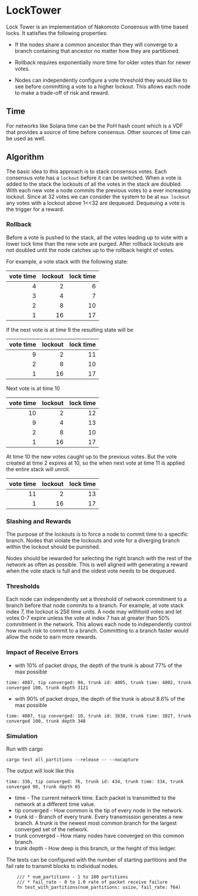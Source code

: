 # LockTower

Lock Tower is an implementation of Nakomoto Consensus with time based locks. It satisfies the following properties:

* If the nodes share a common ancestor than they will converge to a branch containing that ancestor no matter how they are partitioned.

* Rollback requires exponentially more time for older votes than for newer votes.

* Nodes can independently configure a vote threshold they would like to see before committing a vote to a higher lockout.  This allows each node to make a trade-off of risk and reward.

## Time

For networks like Solana time can be the PoH hash count which is a VDF that provides a source of time before consensus. Other sources of time can be used as well.

## Algorithm

The basic idea to this approach is to stack consensus votes.  Each consensus vote has a `lockout` before it can be switched.  When a vote is added to the stack the lockouts of all the votes in the stack are doubled.  With each new vote a node commits the previous votes to a ever increasing lockout.  Since at 32 votes we can consider the system to be at `max lockout` any votes with a lockout above 1<<32 are dequeued.  Dequeuing a vote is the trigger for a reward.


### Rollback

Before a vote is pushed to the stack, all the votes leading up to vote with a lower lock time than the new vote are purged.  After rollback lockouts are not doubled until the node catches up to the rollback height of votes.

For example, a vote stack with the following state:

| vote time | lockout | lock time |
|----------:|--------:|----------:|
|         4 |      2  |         6 |
|         3 |      4  |         7 |
|         2 |      8  |        10 |
|         1 |      16 |        17 |

If the next vote is at time 9 the resulting state will be

| vote time | lockout | lock time |
|----------:|--------:|----------:|
|         9 |      2  |        11 |
|         2 |      8  |        10 |
|         1 |      16 |        17 |
                              
Next vote is at time 10

| vote time | lockout | lock time |
|----------:|--------:|----------:|
|        10 |       2 |        12 |
|         9 |       4 |        13 |
|         2 |       8 |        10 |
|         1 |      16 |        17 |
                               
At time 10 the new votes caught up to the previous votes.  But the vote created at time 2 expires at 10, so the when next vote at time 11 is applied the entire stack will unroll.

| vote time | lockout | lock time |
|----------:|--------:|----------:|
|        11 |       2 |        13 |
|         1 |      16 |        17 |

### Slashing and Rewards

The purpose of the lockouts is to force a node to commit time to a specific branch.  Nodes that violate the lockouts and vote for a diverging branch within the lockout should be punished.

Nodes should be rewarded for selecting the right branch with the rest of the network as often as possible.  This is well aligned with generating a reward when the vote stack is full and the oldest vote needs to be dequeued.
 
### Thresholds

Each node can independently set a threshold of network commitment to a branch before that node commits to a branch.  For example, at vote stack index 7, the lockout is 256 time units.  A node may withhold votes and let votes 0-7 expire unless the vote at index 7 has at greater than 50% commitment in the network.  This allows each node to independently control how much risk to commit to a branch.  Committing to a branch faster would allow the node to earn more rewards.

### Impact of Receive Errors

* with 10% of packet drops, the depth of the trunk is about 77% of the max possible
```
time: 4007, tip converged: 94, trunk id: 4005, trunk time: 4002, trunk converged 100, trunk depth 3121
```
* with 90% of packet drops, the depth of the trunk is about 8.6% of the max possible
```
time: 4007, tip converged: 10, trunk id: 3830, trunk time: 3827, trunk converged 100, trunk depth 348
```

### Simulation
Run with cargo

```
cargo test all_partitions --release -- --nocapture
```

The output will look like this
```
time: 336, tip converged: 76, trunk id: 434, trunk time: 334, trunk converged 98, trunk depth 65
```
* time - The current network time.  Each packet is transmitted to the network at a different time value.
* tip converged - How common is the tip of every node in the network.
* trunk id - Branch of every trunk.  Every transmission generates a new branch.  A trunk is the newest most common branch for the largest converged set of the network.
* trunk converged - How many nodes have converged on this common branch.
* trunk depth - How deep is this branch, or the height of this ledger.

The tests can be configured with the number of starting partitions and the fail rate to transmit blocks to individual nodes.
```
    /// * num_partitions - 1 to 100 partitions
    /// * fail_rate - 0 to 1.0 rate of packet receive failure
    fn test_with_partitions(num_partitions: usize, fail_rate: f64)
```
